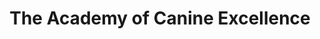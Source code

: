 ---
title: "The Academy of Canine Excellence"
url: /albuquerque/the-academy-of-canine-excellence/
shop: pet
---